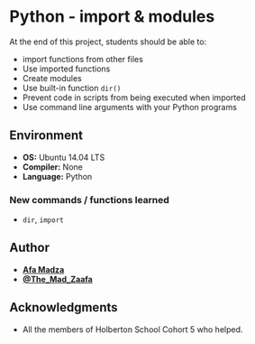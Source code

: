 # Python - import & modules
At the end of this project, students should be able to:

* import functions from other files
* Use imported functions
* Create modules
* Use built-in function ``dir()``
* Prevent code in scripts from being executed when imported
* Use command line arguments with your Python programs

## Environment

* __OS:__ Ubuntu 14.04 LTS
* __Compiler:__ None
* __Language:__ Python

### New commands / functions learned

* ``dir``, ``import ``

## Author

* [**Afa Madza**](https://github.com/AfaMadza)
* [**@The_Mad_Zaafa**](https://twitter.com/The_Mad_Zaafa)

## Acknowledgments
* All the members of Holberton School Cohort 5 who helped.